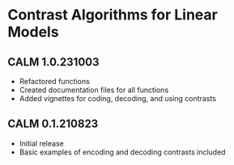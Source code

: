 # Contrast Algorithms for Linear Models

## CALM 1.0.231003

- Refactored functions
- Created documentation files for all functions
- Added vignettes for coding, decoding, and using contrasts

## CALM 0.1.210823

- Initial release
- Basic examples of encoding and decoding contrasts included
